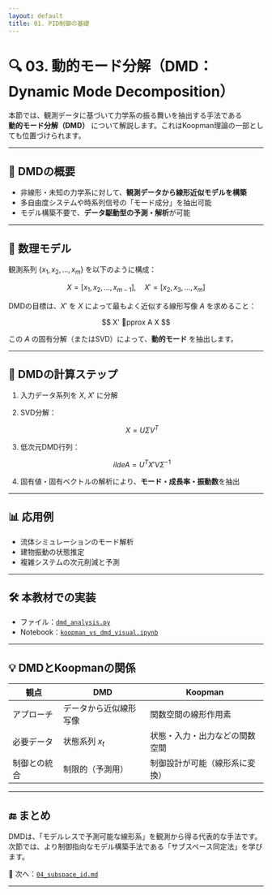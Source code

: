 ```yaml
---
layout: default
title: 01. PID制御の基礎
---
```


<!-- MathJax support for both inline and block math -->
<script type="text/javascript">
  window.MathJax = {
    tex: { inlineMath: [['$', '$'], ['\\(', '\\)']] },
    svg: { fontCache: 'global' }
  };
</script>
<script type="text/javascript"
  async
  src="https://cdn.jsdelivr.net/npm/mathjax@3/es5/tex-mml-chtml.js">
</script>

# 🔍 03. 動的モード分解（DMD：Dynamic Mode Decomposition）

本節では、観測データに基づいて力学系の振る舞いを抽出する手法である  
**動的モード分解（DMD）** について解説します。これはKoopman理論の一部としても位置づけられます。

---

## 🎯 DMDの概要

- 非線形・未知の力学系に対して、**観測データから線形近似モデルを構築**
- 多自由度システムや時系列信号の「モード成分」を抽出可能
- モデル構築不要で、**データ駆動型の予測・解析**が可能

---

## 🧠 数理モデル

観測系列 $\{x_1, x_2, \dots, x_m\}$ を以下のように構成：

$$
X = [x_1, x_2, \dots, x_{m-1}], \quad X' = [x_2, x_3, \dots, x_m]
$$

DMDの目標は、$X'$ を $X$ によって最もよく近似する線形写像 $A$ を求めること：

$$
X' pprox A X
$$

この $A$ の固有分解（またはSVD）によって、**動的モード** を抽出します。

---

## 📐 DMDの計算ステップ

1. 入力データ系列を $X$, $X'$ に分解  
2. SVD分解：
   
   $$
   X = U \Sigma V^T
   $$
   
4. 低次元DMD行列：
   
   $$
   	ilde{A} = U^T X' V \Sigma^{-1}
   $$
   
6. 固有値・固有ベクトルの解析により、**モード・成長率・振動数**を抽出

---

## 📊 応用例

- 流体シミュレーションのモード解析
- 建物振動の状態推定
- 複雑システムの次元削減と予測

---

## 🛠️ 本教材での実装

- ファイル：[`dmd_analysis.py`](../simulation/dmd_analysis.py)
- Notebook：[`koopman_vs_dmd_visual.ipynb`](../notebooks/koopman_vs_dmd_visual.ipynb)

---

## 💡 DMDとKoopmanの関係

| 観点 | DMD | Koopman |
|------|-----|---------|
| アプローチ | データから近似線形写像 | 関数空間の線形作用素 |
| 必要データ | 状態系列 $x_t$ | 状態・入力・出力などの関数空間 |
| 制御との統合 | 制限的（予測用） | 制御設計が可能（線形系に変換） |

---

## 🔚 まとめ

DMDは、「モデルレスで予測可能な線形系」を観測から得る代表的な手法です。  
次節では、より制御指向なモデル構築手法である「サブスペース同定法」を学びます。

📁 次へ：[`04_subspace_id.md`](./04_subspace_id.md)

---
